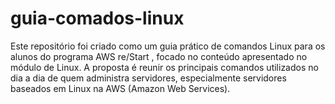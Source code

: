 # guia-comados-linux
Este repositório foi criado como um guia prático de comandos Linux para os alunos do programa AWS re/Start , focado no conteúdo apresentado no módulo de Linux. A proposta é reunir os principais comandos utilizados no dia a dia de quem administra servidores, especialmente servidores baseados em Linux na AWS (Amazon Web Services).
